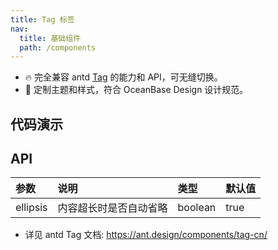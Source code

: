 ```yaml
---
title: Tag 标签
nav:
  title: 基础组件
  path: /components
---
```


- 🔥 完全兼容 antd [Tag](https://ant.design/components/tag-cn/) 的能力和 API，可无缝切换。
- 💄 定制主题和样式，符合 OceanBase Design 设计规范。

## 代码演示

<code src="./demo/basic.tsx" title="基本"></code> <code src="./demo/ellipsis.tsx" title="内容超长自动省略"></code> <code src="./demo/color.tsx" title="彩色标签" description="我们添加了多种预设色彩的标签样式，用作不同场景使用。如果预设值不能满足你的需求，可以设置为具体色值"></code> <code src="./demo/status.tsx" title="预设状态的标签" description="预设五种状态颜色"></code> <code src="./demo/checkable.tsx" title="可选择标签"></code> <code src="./demo/icon.tsx" title="图标按钮"></code> <code src="./demo/borderless.tsx" title="无边框模式"></code>

## API

| 参数     | 说明                   | 类型    | 默认值 |
| :------- | :--------------------- | :------ | :----- |
| ellipsis | 内容超长时是否自动省略 | boolean | true   |

- 详见 antd Tag 文档: https://ant.design/components/tag-cn/
